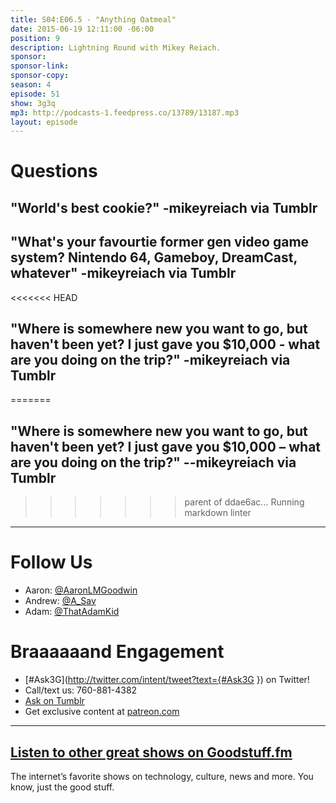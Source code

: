 ```yaml
---
title: S04:E06.5 - "Anything Oatmeal"
date: 2015-06-19 12:11:00 -06:00
position: 9
description: Lightning Round with Mikey Reiach.
sponsor:
sponsor-link:
sponsor-copy:
season: 4
episode: 51
show: 3g3q
mp3: http://podcasts-1.feedpress.co/13789/13187.mp3
layout: episode
---
```


# Questions

## "World's best cookie?" -mikeyreiach via Tumblr

## "What's your favourtie former gen video game system? Nintendo 64, Gameboy, DreamCast, whatever" -mikeyreiach via Tumblr

<<<<<<< HEAD
## "Where is somewhere new you want to go, but haven't been yet? I just gave you $10,000 ‐ what are you doing on the trip?" -mikeyreiach via Tumblr
=======
## "Where is somewhere new you want to go, but haven't been yet? I just gave you $10,000 – what are you doing on the trip?" --mikeyreiach via Tumblr
>>>>>>> parent of ddae6ac... Running markdown linter

***

# Follow Us
* Aaron: [@AaronLMGoodwin](http://twitter.com/aaronlmgoodwin)
* Andrew: [@A_Sav](http://twitter.com/a_sav)
* Adam: [@ThatAdamKid](http://twitter.com/thatadamkid)

# Braaaaaand Engagement
* [#Ask3G](http://twitter.com/intent/tweet?text={#Ask3G }) on Twitter!
* Call/text us: 760-881-4382
* [Ask on Tumblr](http://3g3q.co/ask)
* Get exclusive content at [patreon.com](http://www.patreon.com/3g3q)

***

## [Listen to other great shows on Goodstuff.fm](http://goodstuff.fm/)
The internet’s favorite shows on technology, culture, news and more. You know, just the good stuff.
